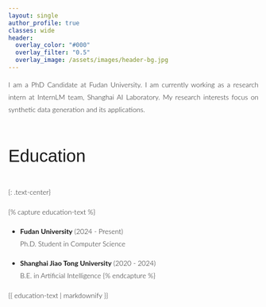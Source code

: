 ```yaml
---
layout: single
author_profile: true
classes: wide
header:
  overlay_color: "#000"
  overlay_filter: "0.5"
  overlay_image: /assets/images/header-bg.jpg
---
```


<style>
body {
  font-family: 'Lato', 'Source Sans Pro', -apple-system, BlinkMacSystemFont, 'Segoe UI', Roboto, 'Helvetica Neue', Arial, sans-serif;
  font-weight: 300;
  line-height: 1.8;
}

h1, h2, h3 {
  font-family: 'Montserrat', sans-serif;
  font-size: 2.5em;
  font-weight: 500;
}

/* 隐藏底部栏 */
.page__footer {
  display: none !important;
}

/* 如果上面的代码不起作用，可以尝试这个 */
footer {
  display: none !important;
}

/* 确保页面内容延伸到底部 */
.page__content {
  margin-bottom: 0;
  padding-bottom: 0;
}
</style>


<!-- # Hello, I am Yichuan Ma. -->

<div style="text-align: justify">
I am a PhD Candidate at Fudan University. I am currently working as a research intern at InternLM team, Shanghai AI Laboratory. My research interests focus on synthetic data generation and its applications.
</div>

## Education
{: .text-center}

{% capture education-text %}
* **Fudan University** (2024 - Present)  
  Ph.D. Student in Computer Science
  
* **Shanghai Jiao Tong University** (2020 - 2024)  
  B.E. in Artificial Intelligence
{% endcapture %}

<div class="notice">
  {{ education-text | markdownify }}
</div>

<!-- ## News & Updates
{: .text-center} -->

<!-- {% capture notice-text %}
* **[2024.03]** Paper accepted at [Conference/Journal Name]
* **[2024.02]** Presented our work at [Conference Name]
* **[2024.01]** Started new project on [Project Name]
{% endcapture %} -->

<!-- <div class="notice--info">
  {{ notice-text | markdownify }}
</div> -->

<!-- ## Selected Publications
{: .text-center} -->

<!-- {% capture notice-text %}
* **Paper Title 1**  
  Authors, Conference/Journal, Year  
  [PDF] [Code] [DOI]

* **Paper Title 2**  
  Authors, Conference/Journal, Year  
  [PDF] [Code] [DOI]
{% endcapture %}

<div class="notice">
  {{ notice-text | markdownify }}
</div>  -->
